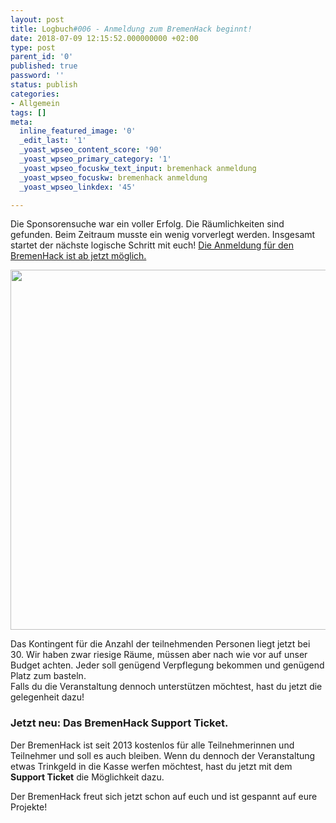 ```yaml
---
layout: post
title: Logbuch#006 - Anmeldung zum BremenHack beginnt!
date: 2018-07-09 12:15:52.000000000 +02:00
type: post
parent_id: '0'
published: true
password: ''
status: publish
categories:
- Allgemein
tags: []
meta:
  inline_featured_image: '0'
  _edit_last: '1'
  _yoast_wpseo_content_score: '90'
  _yoast_wpseo_primary_category: '1'
  _yoast_wpseo_focuskw_text_input: bremenhack anmeldung
  _yoast_wpseo_focuskw: bremenhack anmeldung
  _yoast_wpseo_linkdex: '45'

---
```

<p>
				Die Sponsorensuche war ein voller Erfolg. Die Räumlichkeiten sind gefunden. Beim Zeitraum musste ein wenig vorverlegt werden. Insgesamt startet der nächste logische Schritt mit euch! <a href="https://pretix.eu/bremenhack/2018/">Die Anmeldung für den BremenHack ist ab jetzt möglich.</a></p>
<p><img class="aligncenter size-large wp-image-459" src="{{ site.baseurl }}/assets/IMG_0063-1024x576.jpg" alt="" width="1024" height="576" /></p>
<p>Das Kontingent für die Anzahl der teilnehmenden Personen liegt jetzt bei 30. Wir haben zwar riesige Räume, müssen aber nach wie vor auf unser Budget achten. Jeder soll genügend Verpflegung bekommen und genügend Platz zum basteln.<br />
Falls du die Veranstaltung dennoch unterstützen möchtest, hast du jetzt die gelegenheit dazu!</p>
<h3>Jetzt neu: Das <strong>BremenHack Support Ticket</strong>.</h3>
<p>Der BremenHack ist seit 2013 kostenlos für alle Teilnehmerinnen und Teilnehmer und soll es auch bleiben. Wenn du dennoch der Veranstaltung etwas Trinkgeld in die Kasse werfen möchtest, hast du jetzt mit dem <strong>Support Ticket</strong> die Möglichkeit dazu.</p>
<p>Der BremenHack freut sich jetzt schon auf euch und ist gespannt auf eure Projekte!		</p>
